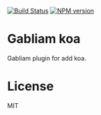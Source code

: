[![Build Status][build-image]][build-url]
[![NPM version][npm-image]][npm-url]


# Gabliam koa

Gabliam plugin for add koa.

# License

  MIT

[build-image]: https://img.shields.io/travis/gabliam/gabliam/master.svg?style=flat-square
[build-url]: https://travis-ci.org/gabliam/gabliam
[npm-image]: https://img.shields.io/npm/v/@gabliam/koa.svg?style=flat-square
[npm-url]: https://www.npmjs.com/package/@gabliam/koa
